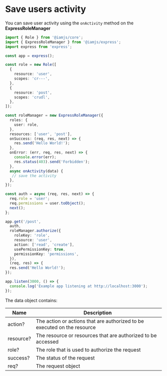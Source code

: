 # Save users activity

You can save user activity using the `onActivity` method on the **ExpressRoleManager**

```typescript
import { Role } from '@iamjs/core';
import { ExpressRoleManager } from '@iamjs/express';
import express from 'express';

const app = express();

const role = new Role([
  {
    resource: 'user',
    scopes: 'cr---',
  },
  {
    resource: 'post',
    scopes: 'crudl',
  },
]);

const roleManager = new ExpressRoleManager({
  roles: {
    user: role,
  },
  resources: ['user', 'post'],
  onSuccess: (req, res, next) => {
    res.send('Hello World!');
  },
  onError: (err, req, res, next) => {
    console.error(err);
    res.status(403).send('Forbidden');
  },
  async onActivity(data) {
   // save the activity
  },
});

const auth = async (req, res, next) => {
  req.role = 'user';
  req.permissions = user.toObject();
  next();
};

app.get('/post', 
  auth,
  roleManager.authorize({
    roleKey: 'role',
    resource: 'user',
    action: ['read', 'create'],
    usePermissionKey: true,
    permissionKey: 'permissions',
  }), 
  (req, res) => {
  res.send('Hello World!');
});

app.listen(3000, () => {
  console.log('Example app listening at http://localhost:3000');
});
```

The data object contains:

| Name      | Description                                                              |
| --------- | ------------------------------------------------------------------------ |
| action?   | The action or actions that are authorized to be executed on the resource |
| resource? | The resource or resources that are authorized to be accessed             |
| role?     | The role that is used to authorize the request                           |
| success?  | The status of the request                                                |
| req?      | The request object                                                       |

&#x20;
